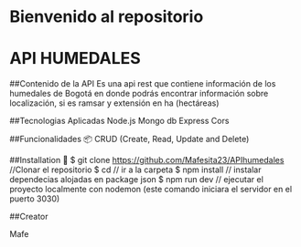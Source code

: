 # Bienvenido al repositorio
# API HUMEDALES

##Contenido de la API
Es una api rest que contiene información de los humedales de Bogotá en donde podrás encontrar información sobre localización, si es ramsar y extensión en ha (hectáreas)


##Tecnologias Aplicadas
Node.js
Mongo db
Express
Cors

##Funcionalidades 📦
CRUD (Create, Read, Update and Delete)

##Installation 🔧
$ git clone https://github.com/Mafesita23/APIhumedales //Clonar el repositorio
$ cd // ir a la carpeta
$ npm install // instalar dependecias alojadas en package json
$ npm run dev // ejecutar el proyecto localmente con nodemon (este comando iniciara el servidor en el puerto 3030)

##Creator

Mafe
